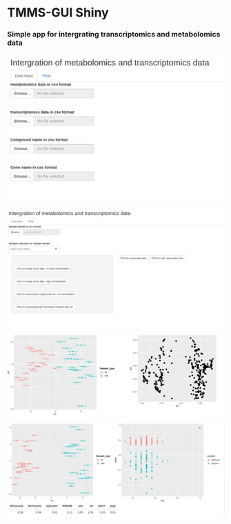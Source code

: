 
# TMMS-GUI Shiny

### Simple app for intergrating transcriptomics and metabolomics data

![image](https://github.com/flolai/MSc_shiny/blob/master/app_graphics/Front_page.png?raw=true)

![image](https://github.com/flolai/MSc_shiny/blob/master/app_graphics/plot_area.png?raw=true)

![image](https://github.com/flolai/MSc_shiny/blob/master/app_graphics/PCA.png?raw=true)

![image](https://github.com/flolai/MSc_shiny/blob/master/app_graphics/OPLSDA.png?raw=true)

